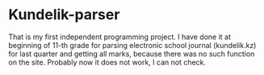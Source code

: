# Kundelik-parser


That is my first independent programming project. I have done it at beginning of 11-th grade for parsing electronic school journal (kundelik.kz) for last quarter and getting all marks, because there was no such function on the site.
Probably now it does not work, I can not check.
